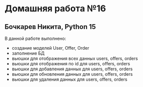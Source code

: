 # Домашняя работа №16
## Бочкарев Никита, Python 15

В данной работе выполнено:
* создание моделей User, Offer, Order
* заполнение БД
* вьюшки для отображения всех данных users, offers, orders
* вьюшки для отображения по id для users, offers, orders
* вьюшки для добавления данных для users, offers, orders
* вьюшки для обновления данных для users, offers, orders
* вьюшки для удаления данных для users, offers, orders